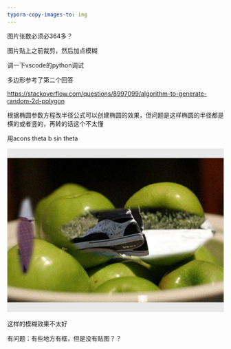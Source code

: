 ```yaml
---
typora-copy-images-to: img
---
```




图片张数必须必364多？



图片贴上之前裁剪，然后加点模糊



调一下vscode的python调试

多边形参考了第二个回答

https://stackoverflow.com/questions/8997099/algorithm-to-generate-random-2d-polygon

根据椭圆参数方程改半径公式可以创建椭圆的效果，但问题是这样椭圆的半径都是横的或者竖的，再转的话这个不太懂



用acons theta b sin theta



![image-20200121224044793](img/image-20200121224044793.png)

这样的模糊效果不太好



有问题：有些地方有框，但是没有贴图？？


